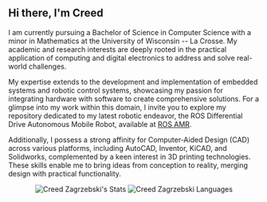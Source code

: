 ## Hi there, I'm Creed
I am currently pursuing a Bachelor of Science in Computer Science with a minor in Mathematics at the University of Wisconsin -- La Crosse. My academic and research interests are deeply rooted in the practical application of computing and digital electronics to address and solve real-world challenges.

My expertise extends to the development and implementation of embedded systems and robotic control systems, showcasing my passion for integrating hardware with software to create comprehensive solutions. For a glimpse into my work within this domain, I invite you to explore my repository dedicated to my latest robotic endeavor, the ROS Differential Drive Autonomous Mobile Robot, available at [ROS AMR]([https://github.com/czagrzebski/ROS-AGV](https://github.com/czagrzebski/ROS-AMR)).

Additionally, I possess a strong affinity for Computer-Aided Design (CAD) across various platforms, including AutoCAD, Inventor, KiCAD, and Solidworks, complemented by a keen interest in 3D printing technologies. These skills enable me to bring ideas from conception to reality, merging design with practical functionality.

<p align="center"> <img src="https://github-readme-stats.vercel.app/api?username=czagrzebski&theme=tokyonight&count_private=true&show_icons=true" alt="Creed Zagrzebski's Stats"> 

<img src="https://github-readme-stats.vercel.app/api/top-langs?username=czagrzebski&show_icons=true&theme=city_lights&count_private=true&layout=compact" alt="Creed Zagrzebski Languages" />

</p>

